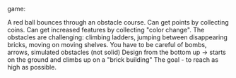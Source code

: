 game:

A red ball bounces through an obstacle course.
Can get points by collecting coins.
Can get increased features by collecting "color change". 
The obstacles are challenging: climbing ladders, jumping between disappearing bricks, moving on moving shelves.
You have to be careful of bombs, arrows, simulated obstacles (not solid)
Design from the bottom up -> starts on the ground and climbs up on a "brick building"
The goal - to reach as high as possible.